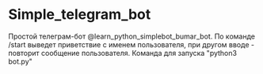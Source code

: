 # Simple_telegram_bot

Простой телеграм-бот @learn_python_simplebot_bumar_bot.
По команде /start выведет приветствие с именем пользователя, при другом вводе - повторит сообщение пользователя. Команда для запуска "python3 bot.py"
